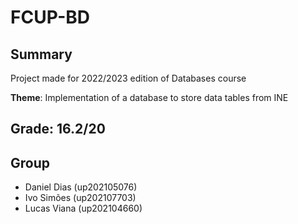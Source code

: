 # FCUP-BD

## Summary
Project made for 2022/2023 edition of Databases course

**Theme**: Implementation of a database to store data tables from INE

## Grade: 16.2/20

## Group
- Daniel Dias (up202105076)
- Ivo Simões (up202107703)
- Lucas Viana (up202104660)
